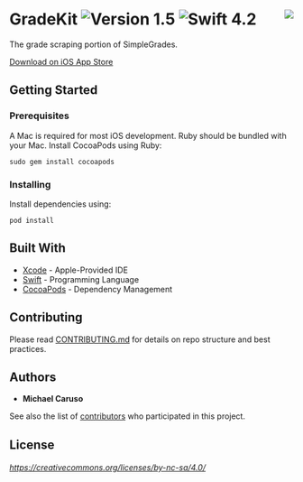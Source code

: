 # GradeKit ![Version 1.5](https://img.shields.io/badge/release-1.5.0-orange.svg) ![Swift 4.2](https://img.shields.io/badge/Swift-4.2-blue.svg) <img src="/My303/UserInterface/Assets.xcassets/AppIcon.appiconset/Icon-App-29x29@2x.png" align="right" />
The grade scraping portion of SimpleGrades.

[Download on iOS App Store](https://itunes.apple.com/us/app/simplegrades/id1178469116)

## Getting Started

### Prerequisites

A Mac is required for most iOS development. Ruby should be bundled with your Mac. Install CocoaPods using Ruby:
```
sudo gem install cocoapods
```


### Installing

Install dependencies using:

```
pod install
```


## Built With

* [Xcode](http://developer.apple.com/xcode) - Apple-Provided IDE
* [Swift](https://swift.org) - Programming Language
* [CocoaPods](https://cocoapods.org/) - Dependency Management

## Contributing

Please read [CONTRIBUTING.md](/CONTRIBUTING.md) for details on repo structure and best practices.

## Authors

* **Michael Caruso**

See also the list of [contributors](https://github.com/AnchronInc/GradeKit/contributors) who participated in this project.

## License

###### https://creativecommons.org/licenses/by-nc-sa/4.0/
